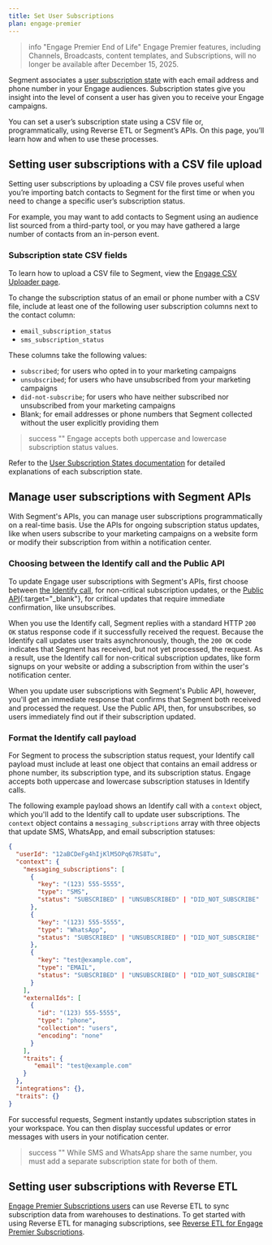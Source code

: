 ```yaml
---
title: Set User Subscriptions
plan: engage-premier
---
```

> info "Engage Premier End of Life"
> Engage Premier features, including Channels, Broadcasts, content templates, and Subscriptions, will no longer be available after December 15, 2025. 

Segment associates a [user subscription state](/docs/engage/user-subscriptions/subscription-states/) with each email address and phone number in your Engage audiences. Subscription states give you insight into the level of consent a user has given you to receive your Engage campaigns.

You can set a user’s subscription state using a CSV file or, programmatically, using Reverse ETL or Segment’s APIs. On this page, you’ll learn how and when to use these processes.

## Setting user subscriptions with a CSV file upload

Setting user subscriptions by uploading a CSV file proves useful when you’re importing batch contacts to Segment for the first time or when you need to change a specific user’s subscription status.

For example, you may want to add contacts to Segment using an audience list sourced from a third-party tool, or you may have gathered a large number of contacts from an in-person event.

### Subscription state CSV fields

To learn how to upload a CSV file to Segment, view the [Engage CSV Uploader page](/docs/engage/profiles/csv-upload/).

To change the subscription status of an email or phone number with a CSV file, include at least one of the following user subscription columns next to the contact column:

- `email_subscription_status`
- `sms_subscription_status`

These columns take the following values:

- `subscribed`; for users who opted in to your marketing campaigns
- `unsubscribed`; for users who have unsubscribed from your marketing campaigns
- `did-not-subscribe`; for users who have neither subscribed nor unsubscribed from your marketing campaigns
- Blank; for email addresses or phone numbers that Segment collected without the user explicitly providing them

> success ""
> Engage accepts both uppercase and lowercase subscription status values.

Refer to the [User Subscription States documentation](/docs/engage/user-subscriptions/subscription-states/) for detailed explanations of each subscription state.

<!--

### Overriding a subscription state with a CSV upload

Because contact information from a CSV upload takes precedence over any existing contact vector details, you can use a CSV file upload to make manual changes to a user’s subscription status.

When you upload a CSV file, Segment creates new profiles for users not already in your audience. If the user already exists within an audience, Segment updates the contact’s profile to match the contact vector information provided within the CSV.

For example, a user might reach out to you after accidentally unsubscribing to your campaigns. If the user asks you to resubscribe them, you can upload a CSV file with the user’s contact vector next to a value of `subscribed` in the `email_subscription_status` field.  The subscription status then updates to subscribed.

> info "Resubscribing a user"
> As a best practice, encourage users to resubscribe themselves. Refer to [Troubleshooting Subscription States](/docs/engage/user-subscriptions/subscription-states/#troubleshooting-subscription-states) for case-by-case solutions to resolving subscription state issues.

-->

## Manage user subscriptions with Segment APIs

With Segment's APIs, you can manage user subscriptions programmatically on a real-time basis. Use the APIs for ongoing subscription status updates, like when users subscribe to your marketing campaigns on a website form or modify their subscription from within a notification center.

### Choosing between the Identify call and the Public API

To update Engage user subscriptions with Segment's APIs, first choose between [the Identify call](/docs/connections/spec/identify/), for non-critical subscription updates, or the [Public API](https://docs.segmentapis.com/tag/Spaces#operation/replaceMessagingSubscriptionsInSpaces){:target="_blank"}, for critical updates that require immediate confirmation, like unsubscribes.

When you use the Identify call, Segment replies with a standard HTTP `200 OK` status response code if it successfully received the request. Because the Identify call updates user traits asynchronously, though, the `200 OK` code indicates that Segment has received, but not yet processed, the request. As a result, use the Identify call for non-critical subscription updates, like form signups on your website or adding a subscription from within the user's notification center.

When you update user subscriptions with Segment's Public API, however, you'll get an immediate response that confirms that Segment both received and processed the request. Use the Public API, then, for unsubscribes, so users immediately find out if their subscription updated.

### Format the Identify call payload

For Segment to process the subscription status request, your Identify call payload must include at least one object that contains an email address or phone number, its subscription type, and its subscription status. Engage accepts both uppercase and lowercase subscription statuses in Identify calls.

The following example payload shows an Identify call with a `context` object, which you'll add to the Identify call to update user subscriptions. The `context` object contains a `messaging_subscriptions` array with three objects that update SMS, WhatsApp, and email subscription statuses:

```json
{
  "userId": "12aBCDeFg4hIjKlM5OPq67RS8Tu",
  "context": {
    "messaging_subscriptions": [
      {
        "key": "(123) 555-5555",
        "type": "SMS",
        "status": "SUBSCRIBED" | "UNSUBSCRIBED" | "DID_NOT_SUBSCRIBE"
      },
      {
        "key": "(123) 555-5555",
        "type": "WhatsApp",
        "status": "SUBSCRIBED" | "UNSUBSCRIBED" | "DID_NOT_SUBSCRIBE"
      },
      {
        "key": "test@example.com",
        "type": "EMAIL",
        "status": "SUBSCRIBED" | "UNSUBSCRIBED" | "DID_NOT_SUBSCRIBE"
      }
    ],
    "externalIds": [
      {
        "id": "(123) 555-5555",
        "type": "phone",
        "collection": "users",
        "encoding": "none"
      }
    ],
    "traits": {
       "email": "test@example.com"
    }
  },
  "integrations": {},
  "traits": {}
}
```

For successful requests, Segment instantly updates subscription states in your workspace. You can then display successful updates or error messages with users in your notification center.

> success ""
> While SMS and WhatsApp share the same number, you must add a separate subscription state for both of them.

## Setting user subscriptions with Reverse ETL

[Engage Premier Subscriptions users](/docs/engage/user-subscriptions/) can use Reverse ETL to sync subscription data from warehouses to destinations. To get started with using Reverse ETL for managing subscriptions, see  [Reverse ETL for Engage Premier Subscriptions](https://segment.com/docs/connections/reverse-etl/#reverse-etl-for-engage-premier-subscriptions).
